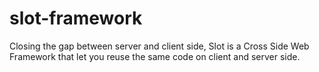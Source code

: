 slot-framework
==============

Closing the gap between server and client side, Slot is a Cross Side Web Framework that let you reuse the same code on client and server side.
